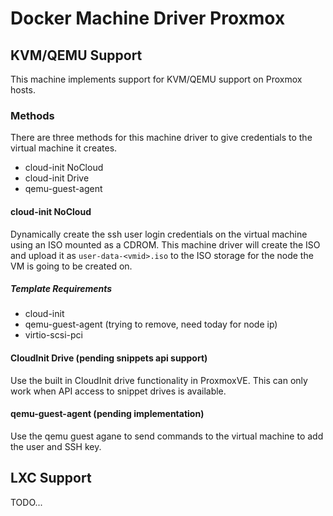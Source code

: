 # Docker Machine Driver Proxmox

## KVM/QEMU Support

This machine implements support for KVM/QEMU support on Proxmox hosts.

### Methods
There are three methods for this machine driver to give credentials to the virtual machine it creates.
* cloud-init NoCloud
* cloud-init Drive
* qemu-guest-agent

#### cloud-init NoCloud
Dynamically create the ssh user login credentials on the virtual machine using an ISO mounted as a CDROM. This machine driver will create the ISO and upload it as `user-data-<vmid>.iso` to the ISO storage for the node the VM is going to be created on.

##### Template Requirements
* cloud-init
* qemu-guest-agent (trying to remove, need today for node ip)
* virtio-scsi-pci

#### CloudInit Drive (pending snippets api support)
Use the built in CloudInit drive functionality in ProxmoxVE. This can only work when API access to snippet drives is available.

#### qemu-guest-agent (pending implementation)
Use the qemu guest agane to send commands to the virtual machine to add the user and SSH key.


## LXC Support

TODO...
